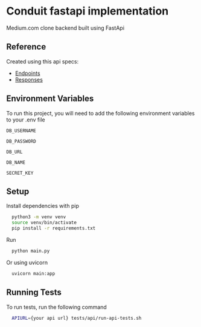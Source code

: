 
# Conduit fastapi implementation

Medium.com clone backend built using FastApi

## Reference

Created using this api specs:
- [Endpoints](https://realworld-docs.netlify.app/specifications/backend/endpoints/)
- [Responses](https://realworld-docs.netlify.app/specifications/backend/api-response-format/)

## Environment Variables

To run this project, you will need to add the following environment variables to your .env file

`DB_USERNAME`

`DB_PASSWORD`

`DB_URL`

`DB_NAME`

`SECRET_KEY`


## Setup

Install dependencies with pip

```bash
  python3 -m venv venv
  source venv/bin/activate
  pip install -r requirements.txt
```

Run
```bash
  python main.py
```

Or using uvicorn
```bash
  uvicorn main:app
```
## Running Tests

To run tests, run the following command

```bash
  APIURL={your api url} tests/api/run-api-tests.sh
```
